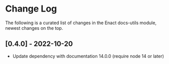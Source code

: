 # Change Log

The following is a curated list of changes in the Enact docs-utils module, newest changes on the top.

## [0.4.0] - 2022-10-20

- Update dependency with documentation 14.0.0 (require node 14 or later)

